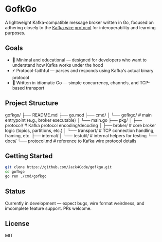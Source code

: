 # GofkGo

A lightweight Kafka-compatible message broker written in Go, focused on adhering closely to the [Kafka wire protocol](https://kafka.apache.org/protocol.html) for interoperability and learning purposes.

## Goals

- 🧪 Minimal and educational — designed for developers who want to understand how Kafka works under the hood
- ⚡ Protocol-faithful — parses and responds using Kafka's actual binary protocol
- 🚀 Written in idiomatic Go — simple concurrency, channels, and TCP-based transport

## Project Structure

gofkgo/
├── README.md
├── go.mod
├── cmd/
│   └── gofkgo/          # main entrypoint (e.g., broker executable)
│       └── main.go
├── pkg/
│   ├── protocol/        # Kafka protocol encoding/decoding
│   ├── broker/          # core broker logic (topics, partitions, etc.)
│   └── transport/       # TCP connection handling, framing, etc.
├── internal/
│   └── testutil/        # internal helpers for testing
└── docs/
    └── protocol.md      # reference to Kafka wire protocol details


## Getting Started

```bash
git clone https://github.com/Jack4Code/gofkgo.git
cd gofkgo
go run ./cmd/gofkgo
```

## Status
Currently in development — expect bugs, wire format weirdness, and imcomplete feature support. PRs welcome.

## License
MIT